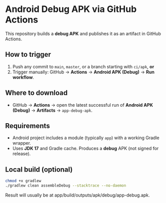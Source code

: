 # Android Debug APK via GitHub Actions

This repository builds a **debug APK** and publishes it as an artifact in GitHub Actions.

## How to trigger
1. Push any commit to `main`, `master`, or a branch starting with `ci/apk`, **or**
2. Trigger manually: GitHub → **Actions** → **Android APK (Debug)** → **Run workflow**.

## Where to download
- GitHub → **Actions** → open the latest successful run of **Android APK (Debug)** → **Artifacts** → `app-debug-apk`.

## Requirements
- Android project includes a module (typically `app`) with a working Gradle wrapper.
- Uses **JDK 17** and Gradle cache. Produces a **debug** APK (not signed for release).

## Local build (optional)
```bash
chmod +x gradlew
./gradlew clean assembleDebug --stacktrace --no-daemon
```

Result will usually be at app/build/outputs/apk/debug/app-debug.apk.
